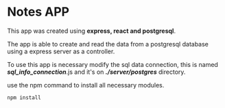 # Notes APP

This app was created using **express, react and postgresql**.

The app is able to create and read the data from a postgresql database using a express server as a controller.

To use this app is necessary modify the sql data connection, this is named **_sql_info_connection_**.js and it's on **_./server/postgres_** directory.

use the npm command to install all necessary modules.

```
npm install
```
